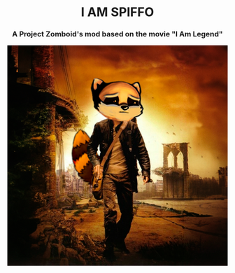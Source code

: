 <div style="text-align: center;">
    <h1 style="text-transform: uppercase;">I Am Spiffo</h1>
    <h3>A Project Zomboid's mod based on the movie <strong>"I Am Legend"</strong></h3>
</div>
<div style="display: flex; justify-content: center;">
    <img src="https://raw.githubusercontent.com/Robbna/IAmSpiffo/main/poster.png" />
</div>
